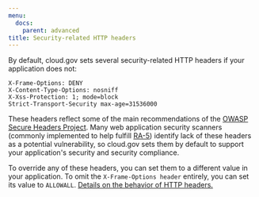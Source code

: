 ```yaml
---
menu:
  docs:
    parent: advanced
title: Security-related HTTP headers
---
```


By default, cloud.gov sets several security-related HTTP headers if your application does not:

```
X-Frame-Options: DENY
X-Content-Type-Options: nosniff
X-Xss-Protection: 1; mode=block
Strict-Transport-Security max-age=31536000
```

These headers reflect some of the main recommendations of the [OWASP Secure Headers Project](https://www.owasp.org/index.php/OWASP_Secure_Headers_Project#tab=Headers). Many web application security scanners (commonly implemented to help fulfill [RA-5](https://nvd.nist.gov/800-53/Rev4/control/RA-5)) identify lack of these headers as a potential vulnerability, so cloud.gov sets them by default to support your application's security and security compliance.

To override any of these headers, you can set them to a different value in your application. To omit the `X-Frame-Options header` entirely, you can set its value to `ALLOWALL`. [Details on the behavior of HTTP headers.](https://developer.mozilla.org/en-US/docs/Web/HTTP/Headers)
